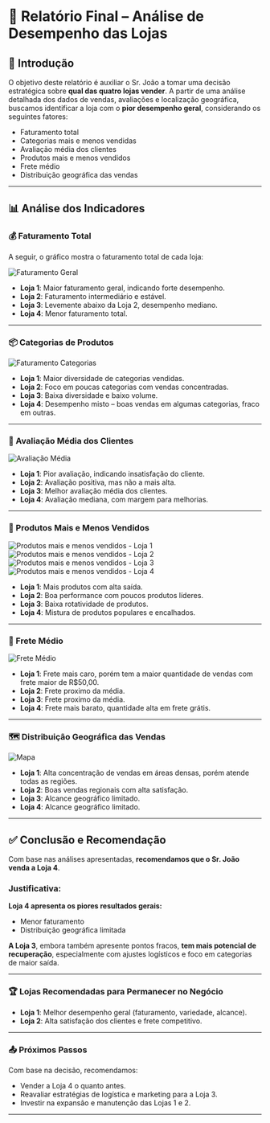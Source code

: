 # 🧾 Relatório Final – Análise de Desempenho das Lojas

## 📌 Introdução

O objetivo deste relatório é auxiliar o Sr. João a tomar uma decisão estratégica sobre **qual das quatro lojas vender**. A partir de uma análise detalhada dos dados de vendas, avaliações e localização geográfica, buscamos identificar a loja com o **pior desempenho geral**, considerando os seguintes fatores:

- Faturamento total
- Categorias mais e menos vendidas
- Avaliação média dos clientes
- Produtos mais e menos vendidos
- Frete médio
- Distribuição geográfica das vendas

---

## 📊 Análise dos Indicadores

### 💰 Faturamento Total

A seguir, o gráfico mostra o faturamento total de cada loja:

![Faturamento Geral](images/fat_geral.png)

- **Loja 1**: Maior faturamento geral, indicando forte desempenho.
- **Loja 2**: Faturamento intermediário e estável.
- **Loja 3**: Levemente abaixo da Loja 2, desempenho mediano.
- **Loja 4**: Menor faturamento total.

---

### 📦 Categorias de Produtos

![Faturamento Categorias](images/fat_cat.png)

- **Loja 1**: Maior diversidade de categorias vendidas.
- **Loja 2**: Foco em poucas categorias com vendas concentradas.
- **Loja 3**: Baixa diversidade e baixo volume.
- **Loja 4**: Desempenho misto – boas vendas em algumas categorias, fraco em outras.

---

### 🌟 Avaliação Média dos Clientes

![Avaliação Média](images/med_aval.png)

- **Loja 1**: Pior avaliação, indicando insatisfação do cliente.
- **Loja 2**: Avaliação positiva, mas não a mais alta.
- **Loja 3**: Melhor avaliação média dos clientes.
- **Loja 4**: Avaliação mediana, com margem para melhorias.


---

### 🛒 Produtos Mais e Menos Vendidos

![Produtos mais e menos vendidos -  Loja 1](images/qtv_l1.png) 
![Produtos mais e menos vendidos -  Loja 2](images/qtv_l2.png)
![Produtos mais e menos vendidos -  Loja 3](images/qtv_l3.png)
![Produtos mais e menos vendidos -  Loja 4](images/qtv_l4.png)

- **Loja 1**: Mais produtos com alta saída.
- **Loja 2**: Boa performance com poucos produtos líderes.
- **Loja 3**: Baixa rotatividade de produtos.
- **Loja 4**: Mistura de produtos populares e encalhados.


---

### 🚚 Frete Médio

![Frete Médio](images/frete.png)

- **Loja 1**: Frete mais caro, porém tem a maior quantidade de vendas com frete maior de R$50,00.
- **Loja 2**: Frete proximo da média.
- **Loja 3**: Frete proximo da média.
- **Loja 4**: Frete mais barato, quantidade alta em frete grátis.

---

### 🗺️ Distribuição Geográfica das Vendas

![Mapa](images/mapa.png)

- **Loja 1**: Alta concentração de vendas em áreas densas, porém atende todas as regiões.
- **Loja 2**: Boas vendas regionais com alta satisfação.
- **Loja 3**: Alcance geográfico limitado.
- **Loja 4**: Alcance geográfico limitado.

---

## ✅ Conclusão e Recomendação

Com base nas análises apresentadas, **recomendamos que o Sr. João venda a Loja 4**.

### Justificativa:

**Loja 4 apresenta os piores resultados gerais:**
- Menor faturamento
- Distribuição geográfica limitada

**A Loja 3**, embora também apresente pontos fracos, **tem mais potencial de recuperação**, especialmente com ajustes logísticos e foco em categorias de maior saída.

---

### 🏆 Lojas Recomendadas para Permanecer no Negócio

- **Loja 1**: Melhor desempenho geral (faturamento, variedade, alcance).
- **Loja 2**: Alta satisfação dos clientes e frete competitivo.

---

### 📤 Próximos Passos

Com base na decisão, recomendamos:
- Vender a Loja 4 o quanto antes.
- Reavaliar estratégias de logística e marketing para a Loja 3.
- Investir na expansão e manutenção das Lojas 1 e 2.

---

